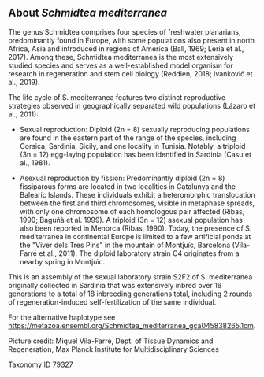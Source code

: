 **About *Schmidtea mediterranea***
-------------------------

The genus Schmidtea comprises four species of freshwater planarians, predominantly found in
Europe, with some populations also present in north Africa, Asia and introduced in regions of
America (Ball, 1969; Leria et al., 2017). Among these, Schmidtea mediterranea is the most
extensively studied species and serves as a well-established model organism for research in
regeneration and stem cell biology (Reddien, 2018; Ivanković et al., 2019).

The life cycle of S. mediterranea features two distinct reproductive strategies observed in
geographically separated wild populations (Lázaro et al., 2011):

 * Sexual reproduction: Diploid (2n = 8) sexually reproducing populations are found in the
eastern part of the range of the species, including Corsica, Sardinia, Sicily, and one
locality in Tunisia. Notably, a triploid (3n = 12) egg-laying population has been identified
in Sardinia (Casu et al., 1981).

 * Asexual reproduction by fission: Predominantly diploid (2n = 8) fissiparous forms are
located in two localities in Catalunya and the Balearic Islands. These individuals exhibit
a heteromorphic translocation between the first and third chromosomes, visible in
metaphase spreads, with only one chromosome of each homologous pair affected
(Ribas, 1990; Baguñà et al. 1999). A triploid (3n = 12) asexual population has also been
reported in Menorca (Ribas, 1990). Today, the presence of S. mediterranea in
continental Europe is limited to a few artificial ponds at the "Viver dels Tres Pins" in the
mountain of Montjuïc, Barcelona (Vila-Farré et al., 2011). The diploid laboratory strain
C4 originates from a nearby spring in Montjuïc.

This is an assembly of the sexual laboratory strain S2F2 of S. mediterranea originally collected
in Sardinia that was extensively inbred over 16 generations to a total of 18 inbreeding
generations total, including 2 rounds of regeneration-induced self-fertilization of the same
individual.

For the alternative haplotype see https://metazoa.ensembl.org/Schmidtea_mediterranea_gca045838265.1cm.


Picture credit: Miquel Vila-Farré, Dept. of Tissue Dynamics and Regeneration, Max Planck Institute for Multidisciplinary Sciences

Taxonomy ID [79327](https://www.uniprot.org/taxonomy/79327)

